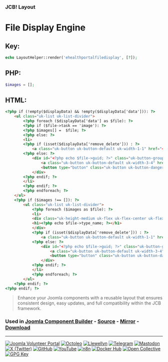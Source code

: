 ### JCB! Layout
# File Display Engine

## Key:
```php
echo LayoutHelper::render('ehealthportalfiledisplay', [?]);
```

## PHP:
```php
$images = [];
```

## HTML:
```html
<?php if (!empty($displayData) && !empty($displayData['data'])): ?>
	<ul class="uk-list uk-list-divider">
		<?php foreach ($displayData['data'] as $file): ?>
		<?php if ($file->task == 'image'): ?>
		<?php $images[] =  $file; ?>
		<?php else: ?>
		<li>
		<?php if (isset($displayData['remove_delete'])) : ?>
			<a class="uk-button uk-button-default uk-width-1-1" href="<?php echo $file->link; ?>" download>(<?php echo $file->type_name; ?>) <?php echo $file->name; ?></a>
		<?php else: ?>
			<div id="<?php echo $file->guid; ?>" class="uk-button-group uk-width-1-1 uk-margin-small-bottom">
				<a class="uk-button uk-button-default uk-width-3-4" href="<?php echo $file->link; ?>" download>(<?php echo $file->type_name; ?>) <?php echo $file->name; ?></a>
				<button type="button" class="uk-button uk-button-danger uk-width-1-4" uk-icon="trash" onclick="VDMDeleteFile('file_vdm_uploader', '<?php echo $file->guid; ?>');"></button>
			</div>
		<?php endif; ?>
		</li>
		<?php endif; ?>
		<?php endforeach; ?>
	</ul>
	<?php if ($images !== []): ?>
		<ul class="uk-list uk-list-divider">
			<?php foreach ($images as $file): ?>
			<li>
			<div class="uk-height-medium uk-flex uk-flex-center uk-flex-middle uk-background-cover uk-light" data-src="<?php echo $file->link; ?>" uk-img>
			<h1><?php echo $file->type_name; ?></h1>
			</div>
			<?php if (isset($displayData['remove_delete'])) : ?>
				<a class="uk-button uk-button-default uk-width-1-1" href="<?php echo $file->link; ?>" download>(<?php echo $file->type_name; ?>) <?php echo $file->name; ?></a>
			<?php else: ?>
				<div id="<?php echo $file->guid; ?>" class="uk-button-group uk-width-1-1 uk-margin-small-bottom">
					<a class="uk-button uk-button-default uk-width-3-4" href="<?php echo $file->link; ?>" download>(<?php echo $file->type_name; ?>) <?php echo $file->name; ?></a>
					<button type="button" class="uk-button uk-button-danger uk-width-1-4" uk-icon="trash" onclick="VDMDeleteFile('file_vdm_uploader', '<?php echo $file->guid; ?>');"></button>
				</div>
			<?php endif; ?>
			</li>
			<?php endforeach; ?>
		</ul>
	<?php endif; ?>
<?php endif; ?>
```

> Enhance your Joomla components with a reusable layout that ensures consistent design, easy updates, and full compatibility within the JCB framework.

### Used in [Joomla Component Builder](https://www.joomlacomponentbuilder.com) - [Source](https://git.vdm.dev/joomla/Component-Builder) - [Mirror](https://github.com/vdm-io/Joomla-Component-Builder) - [Download](https://git.vdm.dev/joomla/pkg-component-builder/releases)

---
[![Joomla Volunteer Portal](https://img.shields.io/badge/-Joomla-gold?logo=joomla)](https://volunteers.joomla.org/joomlers/1396-llewellyn-van-der-merwe "Join Llewellyn on the Joomla Volunteer Portal: Shaping the Future Together!") [![Octoleo](https://img.shields.io/badge/-Octoleo-black?logo=linux)](https://git.vdm.dev/octoleo "--quiet") [![Llewellyn](https://img.shields.io/badge/-Llewellyn-ffffff?logo=gitea)](https://git.vdm.dev/Llewellyn "Collaborate and Innovate with Llewellyn on Git: Building a Better Code Future!") [![Telegram](https://img.shields.io/badge/-Telegram-blue?logo=telegram)](https://t.me/Joomla_component_builder "Join Llewellyn and the Community on Telegram: Building Joomla Components Together!") [![Mastodon](https://img.shields.io/badge/-Mastodon-9e9eec?logo=mastodon)](https://joomla.social/@llewellyn "Connect and Engage with Llewellyn on Joomla Social: Empowering Communities, One Post at a Time!") [![X (Twitter)](https://img.shields.io/badge/-X-black?logo=x)](https://x.com/llewellynvdm "Join the Conversation with Llewellyn on X: Where Ideas Take Flight!") [![GitHub](https://img.shields.io/badge/-GitHub-181717?logo=github)](https://github.com/Llewellynvdm "Build, Innovate, and Thrive with Llewellyn on GitHub: Turning Ideas into Impact!") [![YouTube](https://img.shields.io/badge/-YouTube-ff0000?logo=youtube)](https://www.youtube.com/@OctoYou "Explore, Learn, and Create with Llewellyn on YouTube: Your Gateway to Inspiration!") [![n8n](https://img.shields.io/badge/-n8n-black?logo=n8n)](https://n8n.io/creators/octoleo "Effortless Automation and Impactful Workflows with Llewellyn on n8n!") [![Docker Hub](https://img.shields.io/badge/-Docker-grey?logo=docker)](https://hub.docker.com/u/llewellyn "Llewellyn on Docker: Containerize Your Creativity!") [![Open Collective](https://img.shields.io/badge/-Donate-green?logo=opencollective)](https://opencollective.com/joomla-component-builder "Donate towards JCB: Help Llewellyn financially so he can continue developing this great tool!") [![GPG Key](https://img.shields.io/badge/-GPG-blue?logo=gnupg)](https://git.vdm.dev/Llewellyn/gpg "Unlock Trust and Security with Llewellyn's GPG Key: Your Gateway to Verified Connections!")